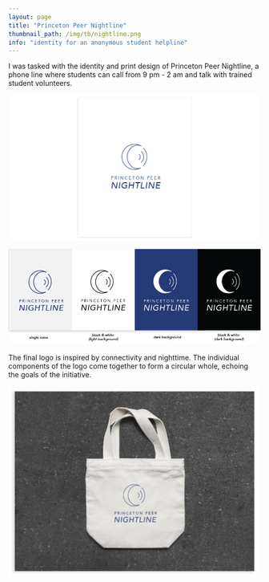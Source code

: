 ```yaml
---
layout: page
title: "Princeton Peer Nightline"
thumbnail_path: /img/tb/nightline.png
info: "identity for an anonymous student helpline" 
---
```


I was tasked with the identity and print design of Princeton Peer Nightline, a phone line where students can call from 9 pm - 2 am and talk with trained student volunteers. 

![Nightline](/img/nightline/logo.png)


![Nightline](/img/nightline/logo2.png)


The final logo is inspired by connectivity and nighttime. The individual components of the logo come together to form a circular whole, echoing the goals of the initiative.

![Nightline](/img/nightline/tote.png)







